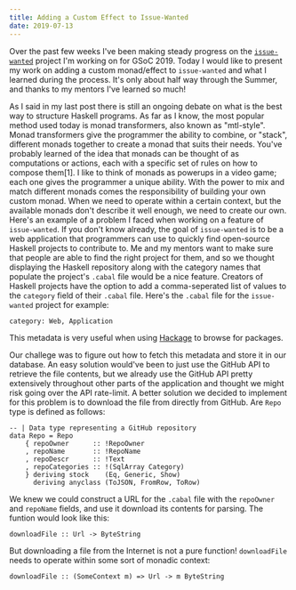 ```yaml
---
title: Adding a Custom Effect to Issue-Wanted
date: 2019-07-13
---
```


Over the past few weeks I've been making steady progress on the [`issue-wanted`]() project I'm working on for GSoC 2019. Today I would like to present my work on adding a custom monad/effect to `issue-wanted` and what I learned during the process. It's only about half way through the Summer, and thanks to my mentors I've learned so much!


As I said in my last post there is still an ongoing debate on what is the best way to structure Haskell programs. As far as I know, the most popular method used today is monad transformers, also known as "mtl-style". Monad transformers give the programmer the ability to combine, or "stack", different monads together to create a monad that suits their needs. You've probably learned of the idea that monads can be thought of as computations or actions, each with a specific set of rules on how to compose them\[1\]. I like to think of monads as powerups in a video game; each one gives the programmer a unique ability. With the power to mix and match different monads comes the responsibility of building your own custom monad. When we need to operate within a certain context, but the available monads don't describe it well enough, we need to create our own. Here's an example of a problem I faced when working on a feature of `issue-wanted`. If you don't know already, the goal of `issue-wanted` is to be a web application that programmers can use to quickly find open-source Haskell projects to contribute to. Me and my mentors want to make sure that people are able to find the right project for them, and so we thought displaying the Haskell repository along with the category names that populate the project's `.cabal` file would be a nice feature. Creators of Haskell projects have the option to add a comma-seperated list of values to the `category` field of their `.cabal` file. Here's the `.cabal` file for the `issue-wanted` project for example:

```
category: Web, Application
```

This metadata is very useful when using [Hackage](http://hackage.haskell.org/packages/) to browse for packages.

Our challege was to figure out how to fetch this metadata and store it in our database. An easy solution would've been to just use the GitHub API to retrieve the file contents, but we already use the GitHub API pretty extensively throughout other parts of the application and thought we might risk going over the API rate-limit. A better solution we decided to implement for this problem is to download the file from directly from GitHub. Are `Repo` type is defined as follows:

~~~ {.haskell .numberLines}
-- | Data type representing a GitHub repository
data Repo = Repo
    { repoOwner      :: !RepoOwner
    , repoName       :: !RepoName
    , repoDescr      :: !Text
    , repoCategories :: !(SqlArray Category)
    } deriving stock    (Eq, Generic, Show)
      deriving anyclass (ToJSON, FromRow, ToRow)
~~~

We knew we could construct a URL for the `.cabal` file with the `repoOwner` and `repoName` fields, and use it download its contents for parsing. The funtion would look like this:

~~~ {.haskell .numberLines}
downloadFile :: Url -> ByteString
~~~

But downloading a file from the Internet is not a pure function! `downloadFile` needs to operate within some sort of monadic context:

~~~ {.haskell .numberLines}
downloadFile :: (SomeContext m) => Url -> m ByteString
~~~


